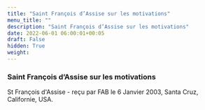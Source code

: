 ```yaml
---
title: "Saint François d’Assise sur les motivations"
menu_title: ""
description: "Saint François d’Assise sur les motivations"
date: 2022-06-01 06:00:01+00:05
draft: False
hidden: True
weight:
---
```

### Saint François d’Assise sur les motivations

St François d'Assise - reçu par FAB le 6 Janvier 2003, Santa Cruz, Californie, USA.



